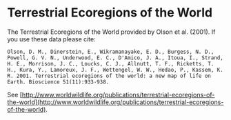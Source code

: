 # Terrestrial Ecoregions of the World

The Terrestrial Ecoregions of the World provided by Olson et al. (2001). If you use these data please cite:

```
Olson, D. M., Dinerstein, E., Wikramanayake, E. D., Burgess, N. D., Powell, G. V. N., Underwood, E. C., D'Amico, J. A., Itoua, I., Strand, H. E., Morrison, J. C., Loucks, C. J., Allnutt, T. F., Ricketts, T. H., Kura, Y., Lamoreux, J. F., Wettengel, W. W., Hedao, P., Kassem, K. R. 2001. Terrestrial ecoregions of the world: a new map of life on Earth. Bioscience 51(11):933-938.
```

See  [http://www.worldwildlife.org/publications/terrestrial-ecoregions-of-the-world](http://www.worldwildlife.org/publications/terrestrial-ecoregions-of-the-world).

